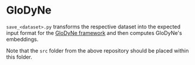 # GloDyNe
`save_<dataset>.py` transforms the respective dataset into the expected input format for the [GloDyNe framework](https://github.com/houchengbin/GloDyNE) and then computes GloDyNe's embeddings.

Note that the `src` folder from the above repository should be placed within this folder.
